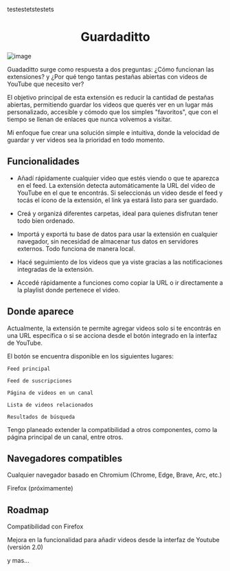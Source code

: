 testestetstestets

<h1 align="center">Guardaditto</h1>

![image](https://i.imgur.com/qrlDIOd.png)

Guadaditto surge como respuesta a dos preguntas: ¿Cómo funcionan las extensiones? y ¿Por qué tengo tantas pestañas abiertas con videos de YouTube que necesito ver?

El objetivo principal de esta extensión es reducir la cantidad de pestañas abiertas, permitiendo guardar los videos que querés ver en un lugar más personalizado, accesible y cómodo que los simples "favoritos", que con el tiempo se llenan de enlaces que nunca volvemos a visitar.

Mi enfoque fue crear una solución simple e intuitiva, donde la velocidad de guardar y ver videos sea la prioridad en todo momento.

## Funcionalidades

- Añadí rápidamente cualquier video que estés viendo o que te aparezca en el feed. La extensión detecta automáticamente la URL del video de YouTube en el que te encontrás. Si seleccionás un video desde el feed y tocás el ícono de la extensión, el link ya estará listo para ser guardado.

- Creá y organizá diferentes carpetas, ideal para quienes disfrutan tener todo bien ordenado.

- Importá y exportá tu base de datos para usar la extensión en cualquier navegador, sin necesidad de almacenar tus datos en servidores externos. Todo funciona de manera local.

- Hacé seguimiento de los videos que ya viste gracias a las notificaciones integradas de la extensión.

- Accedé rápidamente a funciones como copiar la URL o ir directamente a la playlist donde pertenece el video.

## Donde aparece

Actualmente, la extensión te permite agregar videos solo si te encontrás en una URL específica o si se acciona desde el botón integrado en la interfaz de YouTube.

El botón se encuentra disponible en los siguientes lugares:

    Feed principal

    Feed de suscripciones

    Página de videos en un canal

    Lista de videos relacionados

    Resultados de búsqueda

Tengo planeado extender la compatibilidad a otros componentes, como la página principal de un canal, entre otros.

## Navegadores compatibles

Cualquier navegador basado en Chromium (Chrome, Edge, Brave, Arc, etc.)

Firefox (próximamente)

## Roadmap

Compatibilidad con Firefox

Mejora en la funcionalidad para añadir videos desde la interfaz de Youtube (versión 2.0)

y mas...
